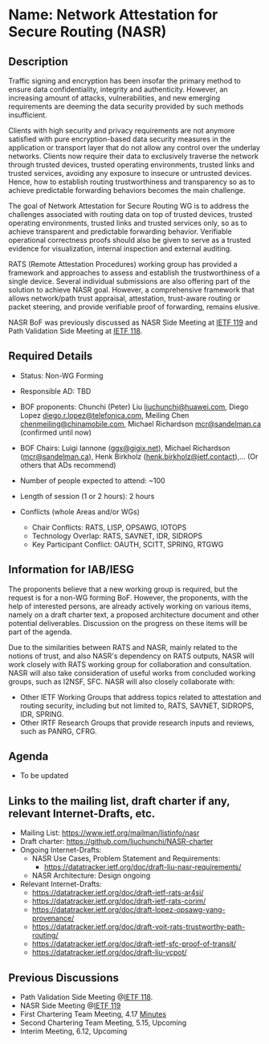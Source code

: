 # Name: Network Attestation for Secure Routing (NASR)
## Description 

Traffic signing and encryption has been insofar the primary method to ensure data confidentiality, integrity and authenticity. However, an increasing amount of attacks, vulnerabilities, and new emerging requirements are deeming the data security provided by such methods insufficient.

Clients with high security and privacy requirements are not anymore satisfied with pure encryption-based data security measures in the application or transport layer that do not allow any control over the underlay networks. Clients now require their data to exclusively traverse the network through trusted devices, trusted operating environments, trusted links and trusted services, avoiding any exposure to insecure or untrusted devices. Hence, how to establish routing trustworthiness and transparency so as to achieve predictable forwarding behaviors becomes the main challenge. 

The goal of Network Attestation for Secure Routing WG is to address the challenges associated with routing data on top of trusted devices, trusted operating environments, trusted links and trusted services only, so as to achieve transparent and predictable forwarding behavior. Verifiable operational correctness proofs should also be given to serve as a trusted evidence for visualization, internal inspection and external auditing.

RATS (Remote Attestation Procedures) working group has provided a framework and approaches to assess and establish the trustworthiness of a single device. Several individual submissions are also offering part of the solution to achieve NASR goal. However, a comprehensive framework that allows network/path trust appraisal, attestation, trust-aware routing or packet steering, and provide verifiable proof of forwarding, remains elusive. 

NASR BoF was previously discussed as NASR Side Meeting at [IETF 119](https://github.com/liuchunchi/nasr_side_meeting) and Path Validation Side Meeting at [IETF 118](https://github.com/liuchunchi/nasr_side_meeting/tree/afeecf7f3ac5a5a796e3e7c9eae14d7a4a41c757/IETF%20118%20Path%20Validation%20Side%20Meeting%20Archive).

## Required Details
- Status: Non-WG Forming
- Responsible AD: TBD
- BOF proponents: Chunchi (Peter) Liu liuchunchi@huawei.com, Diego Lopez diego.r.lopez@telefonica.com, Meiling Chen chenmeiling@chinamobile.com, Michael Richardson mcr@sandelman.ca (confirmed until now)

- BOF Chairs: Luigi Iannone (ggx@gigix.net), Michael Richardson (mcr@sandelman.ca), Henk Birkholz (henk.birkholz@ietf.contact),... (Or others that ADs recommend)
- Number of people expected to attend: ~100
- Length of session (1 or 2 hours): 2 hours
- Conflicts (whole Areas and/or WGs)
   - Chair Conflicts: RATS, LISP, OPSAWG, IOTOPS
   - Technology Overlap: RATS, SAVNET, IDR, SIDROPS
   - Key Participant Conflict: OAUTH, SCITT, SPRING, RTGWG

## Information for IAB/IESG

The proponents believe that a new working group is required, but the request is for a non-WG forming BoF. However, the proponents, with the help of interested persons, are already actively working on various items, namely on a draft charter text, a proposed architecture document and other potential deliverables. Discussion on the progress on these items will be part of the agenda.

Due to the similarities between RATS and NASR, mainly related to the notions of trust, and also NASR's dependency on RATS outputs, NASR will work closely with RATS working group for collaboration and consultation. NASR will also take consideration of useful works from concluded working groups, such as I2NSF, SFC. NASR will also closely collaborate with:

- Other IETF Working Groups that address topics related to attestation and routing security, including but not limited to, RATS, SAVNET, SIDROPS, IDR, SPRING.
- Other IRTF Research Groups that provide research inputs and reviews, such as PANRG, CFRG.

## Agenda
   - To be updated

## Links to the mailing list, draft charter if any, relevant Internet-Drafts, etc.
   - Mailing List: https://www.ietf.org/mailman/listinfo/nasr
   - Draft charter: https://github.com/liuchunchi/NASR-charter
   - Ongoing Internet-Drafts:
      - NASR Use Cases, Problem Statement and Requirements:
         - https://datatracker.ietf.org/doc/draft-liu-nasr-requirements/
      - NASR Architecture: Design ongoing
   - Relevant Internet-Drafts:
      - https://datatracker.ietf.org/doc/draft-ietf-rats-ar4si/
      - https://datatracker.ietf.org/doc/draft-ietf-rats-corim/
      - https://datatracker.ietf.org/doc/draft-lopez-opsawg-yang-provenance/
      - https://datatracker.ietf.org/doc/draft-voit-rats-trustworthy-path-routing/
      - https://datatracker.ietf.org/doc/draft-ietf-sfc-proof-of-transit/
      - https://datatracker.ietf.org/doc/draft-liu-vcpot/

## Previous Discussions
   - Path Validation Side Meeting @[IETF 118](https://github.com/liuchunchi/nasr_side_meeting/tree/afeecf7f3ac5a5a796e3e7c9eae14d7a4a41c757/IETF%20118%20Path%20Validation%20Side%20Meeting%20Archive).
   - NASR Side Meeting @[IETF 119](https://github.com/liuchunchi/nasr_side_meeting)
   - First Chartering Team Meeting, 4.17 [Minutes](https://mailarchive.ietf.org/arch/msg/nasr/P1qOcLGKzFE9izLwtpKB-Crsg9M/)
   - Second Chartering Team Meeting, 5.15, Upcoming
   - Interim Meeting, 6.12, Upcoming
